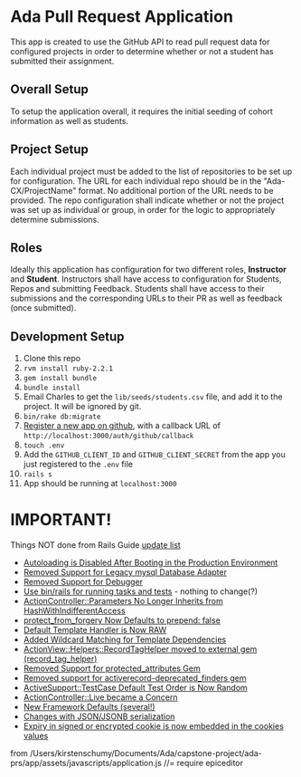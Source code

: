 # Ada Pull Request Application

This app is created to use the GitHub API to read pull request data for configured projects in order to determine whether or not a student has submitted their assignment.

## Overall Setup
To setup the application overall, it requires the initial seeding of cohort information as well as students.

## Project Setup
Each individual project must be added to the list of repositories to be set up for configuration. The URL for each individual repo should be in the "Ada-CX/ProjectName" format. No additional portion of the URL needs to be provided. The repo configuration shall indicate whether or not the project was set up as individual or group, in order for the logic to appropriately determine submissions.

## Roles
Ideally this application has configuration for two different roles, **Instructor** and **Student**. Instructors shall have access to configuration for Students, Repos and submitting Feedback. Students shall have access to their submissions and the corresponding URLs to their PR as well as feedback (once submitted).

## Development Setup

1. Clone this repo
1. `rvm install ruby-2.2.1`
1. `gem install bundle`
1. `bundle install`
1. Email Charles to get the `lib/seeds/students.csv` file, and add it to the project. It will be ignored by git.
1. `bin/rake db:migrate`
1. [Register a new app on github](https://github.com/settings/developers), with a callback URL of `http://localhost:3000/auth/github/callback`
1. `touch .env`
1. Add the `GITHUB_CLIENT_ID` and `GITHUB_CLIENT_SECRET` from the app you just registered to the `.env` file
1. `rails s`
1. App should be running at `localhost:3000`


# IMPORTANT!
Things NOT done from Rails Guide [update list](http://guides.rubyonrails.org)
- [Autoloading is Disabled After Booting in the Production Environment](http://guides.rubyonrails.org/upgrading_ruby_on_rails.html#autoloading-is-disabled-after-booting-in-the-production-environment)
- [Removed Support for Legacy mysql Database Adapter](http://guides.rubyonrails.org/upgrading_ruby_on_rails.html#removed-support-for-legacy-mysql-database-adapter)
- [Removed Support for Debugger](http://guides.rubyonrails.org/upgrading_ruby_on_rails.html#removed-support-for-debugger)
- [Use bin/rails for running tasks and tests](http://guides.rubyonrails.org/upgrading_ruby_on_rails.html#use-bin-rails-for-running-tasks-and-tests) - nothing to change(?)
- [ActionController::Parameters No Longer Inherits from HashWithIndifferentAccess](http://edgeguides.rubyonrails.org/upgrading_ruby_on_rails.html#actioncontroller-parameters-no-longer-inherits-from-hashwithindifferentaccess)
- [protect_from_forgery Now Defaults to prepend: false](http://edgeguides.rubyonrails.org/upgrading_ruby_on_rails.html#protect-from-forgery-now-defaults-to-prepend-false)
- [Default Template Handler is Now RAW](http://edgeguides.rubyonrails.org/upgrading_ruby_on_rails.html#default-template-handler-is-now-raw)
- [Added Wildcard Matching for Template Dependencies](http://edgeguides.rubyonrails.org/upgrading_ruby_on_rails.html#added-wildcard-matching-for-template-dependencies)
- [ActionView::Helpers::RecordTagHelper moved to external gem (record_tag_helper)](http://edgeguides.rubyonrails.org/upgrading_ruby_on_rails.html#actionview-helpers-recordtaghelper-moved-to-external-gem-record-tag-helper)
- [Removed Support for protected_attributes Gem](http://edgeguides.rubyonrails.org/upgrading_ruby_on_rails.html#removed-support-for-protected-attributes-gem)
- [Removed support for activerecord-deprecated_finders gem](http://edgeguides.rubyonrails.org/upgrading_ruby_on_rails.html#removed-support-for-activerecord-deprecated-finders-gem)
- [ActiveSupport::TestCase Default Test Order is Now Random](http://edgeguides.rubyonrails.org/upgrading_ruby_on_rails.html#activesupport-testcase-default-test-order-is-now-random)
- [ActionController::Live became a Concern](http://edgeguides.rubyonrails.org/upgrading_ruby_on_rails.html#actioncontroller-live-became-a-concern)
- [New Framework Defaults (several!)](http://edgeguides.rubyonrails.org/upgrading_ruby_on_rails.html#new-framework-defaults)
- [Changes with JSON/JSONB serialization](http://edgeguides.rubyonrails.org/upgrading_ruby_on_rails.html#changes-with-json-jsonb-serialization)
- [Expiry in signed or encrypted cookie is now embedded in the cookies values](http://guides.rubyonrails.org/upgrading_ruby_on_rails.html#expiry-in-signed-or-encrypted-cookie-is-now-embedded-in-the-cookies-values)

from /Users/kirstenschumy/Documents/Ada/capstone-project/ada-prs/app/assets/javascripts/application.js
//= require epiceditor